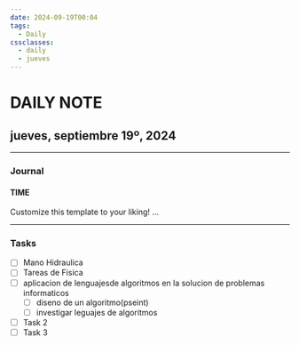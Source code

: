 ```yaml
---
date: 2024-09-19T00:04
tags:
  - Daily
cssclasses:
  - daily
  - jueves
---
```

# DAILY NOTE
## jueves, septiembre 19º, 2024
***
### Journal
#### TIME
Customize this template to your liking!
...
***
### Tasks
- [ ] Mano Hidraulica 
- [ ] Tareas de Fisica
- [ ] aplicacion de lenguajesde algoritmos en la solucion de problemas informaticos
	- [ ] diseno de un algoritmo(pseint)
	- [ ] investigar leguajes de algoritmos
- [ ] Task 2
- [ ] Task 3